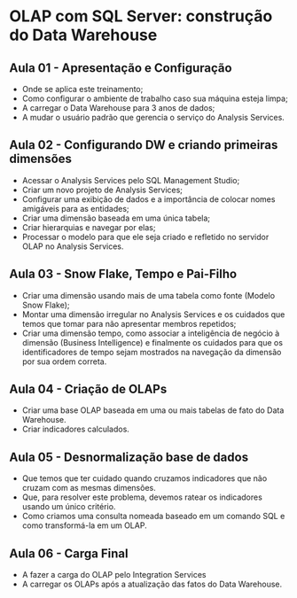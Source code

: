  

# OLAP com SQL Server: construção do Data Warehouse

## Aula 01 - Apresentação e Configuração

- Onde se aplica este treinamento;
- Como configurar o ambiente de trabalho caso sua máquina esteja limpa;
- A carregar o Data Warehouse para 3 anos de dados;
- A mudar o usuário padrão que gerencia o serviço do Analysis Services.

## Aula 02 - Configurando DW e criando primeiras dimensões
- Acessar o Analysis Services pelo SQL Management Studio;
- Criar um novo projeto de Analysis Services;
- Configurar uma exibição de dados e a importância de colocar nomes amigáveis para as entidades;
- Criar uma dimensão baseada em uma única tabela;
- Criar hierarquias e navegar por elas;
- Processar o modelo para que ele seja criado e refletido no servidor OLAP no Analysis Services.

## Aula 03 - Snow Flake, Tempo e Pai-Filho

- Criar uma dimensão usando mais de uma tabela como fonte (Modelo Snow Flake);
- Montar uma dimensão irregular no Analysis Services e os cuidados que temos que tomar para não apresentar membros repetidos;
- Criar uma dimensão tempo, como associar a inteligência de negócio à dimensão (Business Intelligence) e finalmente os cuidados para que os identificadores de tempo sejam mostrados na navegação da dimensão por sua ordem correta.
## Aula 04 - Criação de OLAPs
- Criar uma base OLAP baseada em uma ou mais tabelas de fato do Data Warehouse.
- Criar indicadores calculados.
## Aula 05 - Desnormalização base de dados
- Que temos que ter cuidado quando cruzamos indicadores que não cruzam com as mesmas dimensões.
- Que, para resolver este problema, devemos ratear os indicadores usando um único critério.
- Como criamos uma consulta nomeada baseado em um comando SQL e como transformá-la em um OLAP.
## Aula 06 - Carga Final
- A fazer a carga do OLAP pelo Integration Services
- A carregar os OLAPs após a atualização das fatos do Data Warehouse.